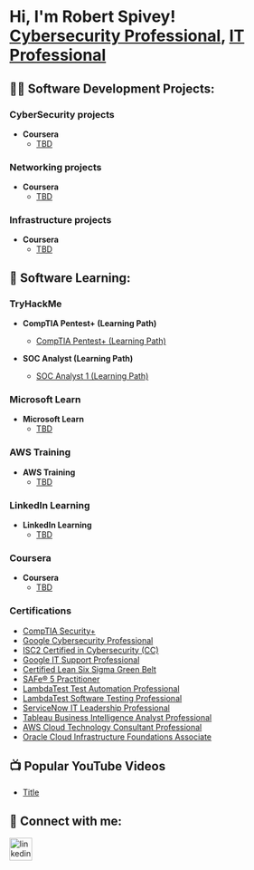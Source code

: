 <h1>Hi, I'm Robert Spivey! <br/>
	<a href="https://github.com/RobertSpivey81">Cybersecurity Professional</a>, <a href="https://www.linkedin.com/in/robert-spivey-2688388/">IT Professional</a>
</h1>
<h2>👨‍💻 Software Development Projects:</h2>
<h3> CyberSecurity projects </h3>

- <b>Coursera </b>
  - [TBD](https://github.com/robertspivey81)

<h3> Networking projects </h3>

- <b>Coursera </b>
  - [TBD](https://github.com/robertspivey81)
  
<h3> Infrastructure projects </h3>

- <b>Coursera </b>
  - [TBD](https://github.com/robertspivey81)

<h2>🌱 Software Learning:</h2>

<h3>TryHackMe</h3>
  
- <b>CompTIA Pentest+ (Learning Path)</b>
  - [CompTIA Pentest+ (Learning Path)](https://github.com/RobertSpivey81/TryHackMe-CompTIA-Pentest+)

- <b>SOC Analyst (Learning Path)</b>
  - [SOC Analyst 1 (Learning Path)](https://github.com/RobertSpivey81/SOCAnalyst1)

<h3>Microsoft Learn</h3>

  - <b>Microsoft Learn </b>
     - [TBD](https://github.com/robertspivey81)

<h3>AWS Training </h3>

- <b>AWS Training </b>
   - [TBD](https://github.com/robertspivey81)
   
<h3>LinkedIn Learning </h3>

- <b>LinkedIn Learning </b>
   - [TBD](https://github.com/robertspivey81) 
  
<h3>Coursera </h3>

- <b>Coursera </b>
   - [TBD](https://github.com/robertspivey81)
  
<h3>Certifications</h3>

  - [CompTIA Security+](https://www.credly.com/badges/45406869-6f0b-45e7-ab4a-4deb1380563a/public_url)
  - [Google Cybersecurity Professional](https://www.credly.com/badges/b5b98e6d-7a4e-47d0-9e21-0322a8835aac/public_url)
  - [ISC2 Certified in Cybersecurity (CC)](https://www.credly.com/badges/d1eea30a-e995-4a53-a3e9-5ae7a9770ef4/public_url)
  - [Google IT Support Professional](https://www.credly.com/badges/18cc18cf-0d01-4936-aa74-c3a41d2c2716/public_url)
  - [Certified Lean Six Sigma Green Belt](https://www.udemy.com/certificate/UC-e38cd6e6-08ce-4585-b99d-c6446493e7f3/)
  - [SAFe® 5 Practitioner](https://www.credly.com/badges/b0eff2c7-1fad-48ec-980c-dd733fc57ecc/public_url)
  - [LambdaTest Test Automation Professional](https://www.linkedin.com/learning/certificates/78cc60f13b46cdb87a86f2bb7e0ac5301245283a1919101922346123d5214e71?lipi=urn%3Ali%3Apage%3Ad_flagship3_profile_view_base_certifications_details%3BtrLYn%2BxbT5yay%2FOvLy%2F9Ig%3D%3D)
  - [LambdaTest Software Testing Professional](https://www.linkedin.com/learning/certificates/25475ca4dbabd25b5e66ad1c6516cd4ea985f4ab897e1e5612281ee7f032f284?lipi=urn%3Ali%3Apage%3Ad_flagship3_profile_view_base_certifications_details%3BtrLYn%2BxbT5yay%2FOvLy%2F9Ig%3D%3D)
  - [ServiceNow IT Leadership Professional](https://www.linkedin.com/learning/certificates/a665468e6bbd4c565cc7751843ef595ca5ffbf2ca975d14d2581807da5d6ada9)
  - [Tableau Business Intelligence Analyst Professional](https://coursera.org/share/0e538c0acd2b38001cd2c93b56d69ff1)
  - [AWS Cloud Technology Consultant Professional](https://coursera.org/share/29fd03eb75ee36504621f37c2ad6ff39)
  - [Oracle Cloud Infrastructure Foundations Associate](https://catalog-education.oracle.com/pls/certview/sharebadge?id=76EAB6948886F9F306C78E819787151A1D1D28BBC4F72CD1F2406B9F17FA26C8)

<h2>📺 Popular YouTube Videos</h2>

- [Title](Link)
<h2> 🤳 Connect with me:</h2>

[<img src='https://cdn.jsdelivr.net/npm/simple-icons@3.0.1/icons/linkedin.svg' alt='linkedin' height='40'>](https://www.linkedin.com/in/https://www.linkedin.com/in/robert-spivey-2688388//)  
